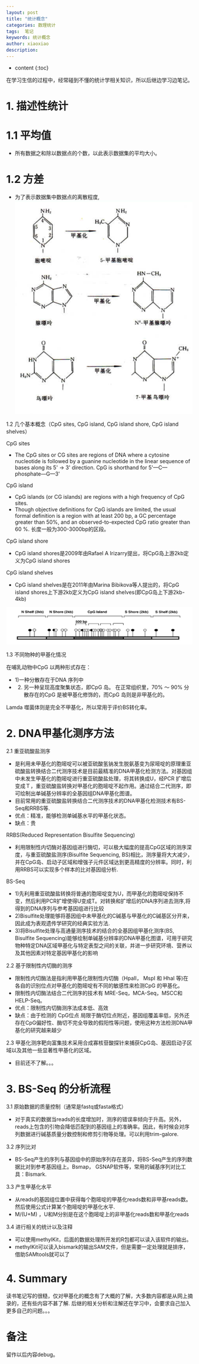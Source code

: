 ```yaml
---
layout: post
title: "统计概念"
categories: 数理统计
tags:  笔记 
keywords: 统计概念  
author: xiaoxiao
description: 
---
```


* content
{:toc}

在学习生信的过程中，经常碰到不懂的统计学相关知识，所以后继边学习边笔记。

# 1. 描述性统计

# 1.1 平均值

- 所有数据之和除以数据点的个数，以此表示数据集的平均大小。

# 1.2 方差

- 为了表示数据集中数据点的离散程度, 
![image](https://github.com/xiaoxiaoh16/xiaoxiaoh16.github.io/raw/master/_drafts/pic/dna_mf.png)

1.2 几个基本概念（CpG sites, CpG island, CpG island shore, CpG island shelves）

CpG sites 
- The CpG sites or CG sites are regions of DNA where a cytosine nucleotide is followed by a guanine nucleotide in the linear sequence of bases along its 5' → 3' direction. CpG is shorthand for 5'—C—phosphate—G—3' 

CpG island
- CpG islands (or CG islands) are regions with a high frequency of CpG sites. 
- Though objective definitions for CpG islands are limited, the usual formal definition is a region with at least 200 bp, a GC percentage greater than 50%, and an observed-to-expected CpG ratio greater than 60 %. 长度一般为300-3000bp的区段。

CpG island shore
- CpG island shores是2009年由Rafael A Irizarry提出，将CpG岛上游2kb定义为CpG island shores

CpG island shelves
- CpG island shelves是在2011年由Marina Bibikova等人提出的，将CpG island shores上下游2kb定义为CpG island shelves(即CpG岛上下游2kb-4kb)

![image](https://github.com/xiaoxiaoh16/xiaoxiaoh16.github.io/raw/master/_drafts/pic/cpg_island.png)

1.3 不同物种的甲基化情况

在哺乳动物中CpG 以两种形式存在：
- 1)一种分散存在于DNA 序列中
- 2) 另一种呈现高度聚集状态，即CpG 岛。
在正常组织里，70% ～ 90% 分散存在的CpG 是被甲基化修饰的，而CpG 岛则是非甲基化的。

Lamda 噬菌体则是完全不甲基化，所以常用于评价BS转化率。

# 2. DNA甲基化测序方法

2.1 重亚硫酸盐测序
- 是利用未甲基化的胞嘧啶可以被亚硫酸氢钠发生脱氨基变为尿嘧啶的原理重亚硫酸盐转换结合二代测序技术是目前最精准的DNA甲基化检测方法。对基因组中未发生甲基化的胞嘧啶进行重亚硫酸盐处理，将其转换成U，经PCR 扩增后变成Ｔ，重亚硫酸盐转换对甲基化的胞嘧啶不起作用。通过结合二代测序，即可绘制出单碱基分辨率的全基因组DNA甲基化图谱。 
- 目前常用的重亚硫酸盐转换结合二代测序技术的DNA甲基化检测技术有BS-Seq和RRBS等.
- 优点：精准，能够检测单碱基水平的甲基化状态。
- 缺点：贵

RRBS(Reduced Representation Bisulfite Sequencing) 
- 利用限制性内切酶对基因组进行酶切，可以极大幅度的提高CpG区域的测序深度，与重亚硫酸盐测序(Bisulfite Sequencing, BS)相比，测序量将大大减少，并在CpG岛、启动子区域和增强子元件区域达到更高精度的分辨率。同时，利用RRBS可以实现多个样本的比对基因组分析.

 BS-Seq
- 1)先利用重亚硫酸盐转换将普通的胞嘧啶变为U，而甲基化的胞嘧啶保持不变，然后利用PCR扩增使得U变成T。对转换和扩增后的DNA序列进去测序,将得到的DNA序列与参考基因组进行比较
- 2)Bisulfite处理能够将基因组中未甲基化的C碱基与甲基化的C碱基区分开来，因此成为表观遗传学研究的经典实验方法.
- 3)将Bisulfite处理与高通量测序技术的结合的全基因组甲基化测序(BS, Bisulfite Sequencing)能够绘制单碱基分辨率的DNA甲基化图谱，可用于研究物种特定DNA区域甲基化与特定表型之间的关联，并进一步研究环境、营养以及其他因素对特定基因甲基化的影响

2.2 基于限制性内切酶的测序
- 限制性内切酶法是指利用甲基化限制性内切酶（HpaII， MspI 和 HhaI 等)在各自的识别位点对甲基化的胞嘧啶有不同的敏感性来检测CpG 的甲基化。 
- 限制性内切酶法结合二代测序的技术有 MRE-Seq，MCA-Seq，MSCC和 HELP-Seq。 
- 优点：限制性内切酶测序法成本低、高效
- 缺点：由于检测的 CpG位点 局限于酶切位点附近，基因组覆盖率低，另外还存在CpG偏好性、酶切不完全导致的假阳性等问题，使用这种方法检测DNA甲基化的研究越来越少

2.3 甲基化测序靶向富集技术采用合成寡核苷酸探针来捕获CpG岛、基因启动子区域以及其他一些显著性甲基化的区域。
- 目前还不了解。。。

# 3. BS-Seq 的分析流程

3.1 原始数据的质量控制（通常是fastq或fasta格式）
- 对于真实的数据当reads的长度增加时，测序的错误率倾向于升高。另外，reads上包含的引物会降低匹配到的基因组上的准确率。因此，有时候会对序列数据进行碱基质量分数控制和修剪引物等处理。可以利用trim-galore.

3.2 序列比对
- BS-Seq产生的序列与基因组中的原始序列存在差异，将BS-Seq产生的序列数据比对到参考基因组上。Bsmap， GSNAP软件等，常用的碱基序列对比工具：Bismark.

3.3 产生甲基化水平
- 从reads的基因组位置中获得每个胞嘧啶的甲基化reads数和非甲基reads数。然后使用公式计算某个胞嘧啶的甲基化水平.
- M/(U+M) ，U和M分别是在这个胞嘧啶上的非甲基化reads数和甲基化reads

3.4 进行相关的统计以及注释
- 可以使用methylKit，后面的数据处理所开发的R包都可以读入该软件的输出。
- methylKit可以读入bismark的输出SAM文件，但是需要一定处理就是排序，借助SAMtools就可以了

# 4. Summary
读书笔记写的很糙，仅对甲基化的概念有了大概的了解，大多数内容都是从网上摘录的，还有些内容不甚了解.
后继的相关分析和注解还在学习中，会要求自己加入更多自己的问题。。。

# 备注
留作以后内容debug。
